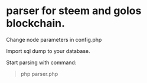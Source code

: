 # parser for steem and golos blockchain. 

Change node parameters in config.php

Import sql dump to your database.

Start parsing with command:
> php parser.php
